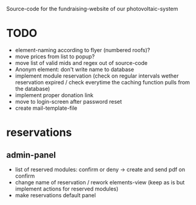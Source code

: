 Source-code for the fundraising-website of our photovoltaic-system

# TODO
- element-naming according to flyer (numbered roofs)?
- move prices from list to popup?
- move list of valid mids and regex out of source-code
- Anonym element: don't write name to database
- implement module reservation (check on regular intervals wether reservation expired / check everytime the caching function pulls from the database)
- implement proper donation link
- move to login-screen after password reset
- create mail-template-file

# reservations

## admin-panel
- list of reserved modules: confirm or deny -> create and send pdf on confirm
- change name of reservation / rework elements-view (keep as is but implement actions for reserved modules)
- make reservations default panel